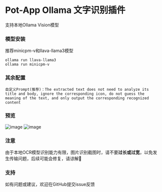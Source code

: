 # Pot-App Ollama 文字识别插件

支持本地Ollama Vision模型

### 模型安装
推荐minicpm-v和llava-llama3模型
```
ollama run llava-llama3
ollama run minicpm-v
```

### 其余配置
```
自定义Prompt(推荐)：The extracted text does not need to analyze its title and body, ignore the corresponding icon, do not guess the meaning of the text, and only output the corresponding recognized content
```
### 预览
![image](https://github.com/user-attachments/assets/7ca865ce-5dd4-468e-a527-42c37e5dcb25)
![image](https://github.com/user-attachments/assets/22733699-6523-4394-9ecd-e99f2c1f6991)

### 注意
由于本地OCR模型识别能力有限，图片识别截图时，请不要**过长或过宽**，以免发生传输问题，后续可能会修复，请谅解🥺

### 支持
如有问题或建议，欢迎在GitHub提交issue反馈
